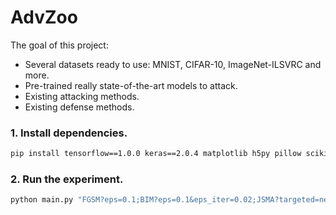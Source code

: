 # AdvZoo

The goal of this project:
* Several datasets ready to use: MNIST, CIFAR-10, ImageNet-ILSVRC and more.
* Pre-trained really state-of-the-art models to attack.
* Existing attacking methods.
* Existing defense methods.

### 1. Install dependencies.

```bash
pip install tensorflow==1.0.0 keras==2.0.4 matplotlib h5py pillow scikit-learn click
```
### 2. Run the experiment.
```bash
python main.py "FGSM?eps=0.1;BIM?eps=0.1&eps_iter=0.02;JSMA?targeted=next;CarliniL2?targeted=next;"
```
